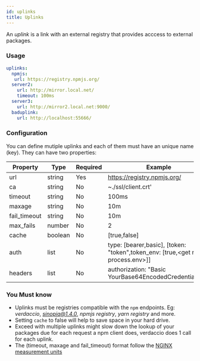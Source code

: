 ```yaml
---
id: uplinks
title: Uplinks
---
```

An *uplink* is a link with an external registry that provides acccess to external packages.

### Usage

```yaml
uplinks:
  npmjs:
   url: https://registry.npmjs.org/
  server2:
    url: http://mirror.local.net/
    timeout: 100ms
  server3:
    url: http://mirror2.local.net:9000/
  baduplink:
    url: http://localhost:55666/
```

### Configuration

You can define mutiple uplinks and each of them must have an unique name (key). They can have two properties:

| Property     | Type    | Required | Example                                                                             | Support | Description                                                                                                        | Default  |
| ------------ | ------- | -------- | ----------------------------------------------------------------------------------- | ------- | ------------------------------------------------------------------------------------------------------------------ | -------- |
| url          | string  | Yes      | https://registry.npmjs.org/                                                         | all     | The registry url                                                                                                   | npmjs    |
| ca           | string  | No       | ~./ssl/client.crt'                                                                  | all     | SSL path certificate                                                                                               |          |
| timeout      | string  | No       | 100ms                                                                               | all     | set new timeout for the request                                                                                    | 30s      |
| maxage       | string  | No       | 10m                                                                                 | all     | limit maximun failure request                                                                                      | 2m       |
| fail_timeout | string  | No       | 10m                                                                                 | all     | defines max time when a request becomes a failure                                                                  | 5m       |
| max_fails    | number  | No       | 2                                                                                   | all     | limit maximun failure request                                                                                      | 2        |
| cache        | boolean | No       | [true,false]                                                                        | >= 2.1  | avoid cache tarballs                                                                                               | true     |
| auth         | list    | No       | type: [bearer,basic], [token: "token",token_env: [true,\<get name process.env\>]] | >= 2.5  | assigns the header 'Authorization' see: http://blog.npmjs.org/post/118393368555/deploying-with-npm-private-modules | disabled |
| headers      | list    | No       | authorization: "Basic YourBase64EncodedCredentials=="                               | all     | list of custom headers for the uplink                                                                              | disabled |

### You Must know

* Uplinks must be registries compatible with the `npm` endpoints. Eg: *verdaccio*, *sinopia@1.4.0*, *npmjs registry*, *yarn registry* and more.
* Setting `cache` to false will help to save space in your hard drive.
* Exceed with multiple uplinks might slow down the lookup of your packages due for each request a npm client does, verdaccio does 1 call for each uplink.
* The (timeout, maxage and fail_timeout) format follow the [NGINX measurement units](http://nginx.org/en/docs/syntax.html)